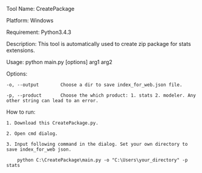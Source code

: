 Tool Name:      CreatePackage

Platform:       Windows

Requirement:    Python3.4.3

Description:    This tool is automatically used to create zip package for stats extensions.

Usage:          python main.py [options] arg1 arg2

Options:

    -o, --output        Choose a dir to save index_for_web.json file.
    
    -p, --product       Choose the which product: 1. stats 2. modeler. Any other string can lead to an error.  

How to run: 

    1. Download this CreatePackage.py.

    2. Open cmd dialog.

    3. Input following command in the dialog. Set your own directory to save index_for_web json.

        python C:\CreatePackage\main.py -o "C:\Users\your_directory" -p stats       
